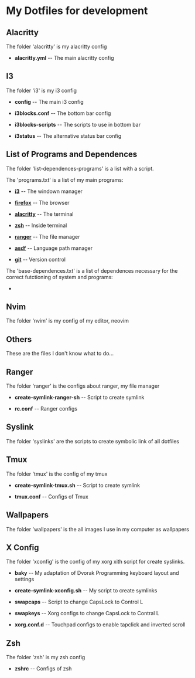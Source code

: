 # My Dotfiles for development

## Alacritty

The folder 'alacritty' is my alacritty config

- **alacritty.yml** -- The main alacritty config

## I3

The folder 'i3' is my i3 config

- **config** -- The main i3 config

- **i3blocks.conf** -- The bottom bar config

- **i3blocks-scripts** -- The scripts to use in bottom bar

- **i3status** -- The alternative status bar config

## List of Programs and Dependences

The folder 'list-dependences-programs' is a list with a script.

The 'programs.txt' is a list of my main programs:

- **[i3](https://i3wm.org/)** -- The windown manager 

- **[firefox](https://www.mozilla.org/en-US/firefox/new/)** --  The browser

- **[alacritty](https://github.com/alacritty/alacritty)** -- The terminal

- **[zsh](https://ohmyz.sh/)** -- Inside terminal

- **[ranger](https://github.com/ranger/ranger)** -- The file manager

- **[asdf](https://asdf-vm.com/)** -- Language path manager
	
- **[git](https://git-scm.com/)** -- Version control

The 'base-dependences.txt' is a list of dependences necessary for the correct futctioning of system and programs:

- 

## Nvim

The folder 'nvim' is my config of my editor, neovim

## Others

These are the files I don't know what to do...

## Ranger

The folder 'ranger' is the configs about ranger, my file manager

- **create-symlink-ranger-sh** -- Script to create symlink

- **rc.conf** -- Ranger configs

## Syslink

The folder 'syslinks' are the scripts to create symbolic link of all dotfiles

## Tmux

The folder 'tmux' is the config of my tmux

- **create-symlink-tmux.sh** -- Script to create symlink

- **tmux.conf** -- Configs of Tmux

## Wallpapers

The folder 'wallpapers' is the all images I use in my computer as wallpapers

## X Config

The folder 'xconfig' is the config of my xorg xith script for create syslinks.

- **baky** -- My adaptation of Dvorak Programming keyboard layout and settings

- **create-symlink-xconfig.sh** -- My script to create symlinks

- **swapcaps** -- Script to change CapsLock to Control L

- **swapkeys** -- Xorg configs to change CapsLock to Contral L

- **xorg.conf.d** -- Touchpad configs to enable tapclick and inverted scroll

## Zsh

The folder 'zsh' is my zsh config

- **zshrc** -- Configs of zsh
